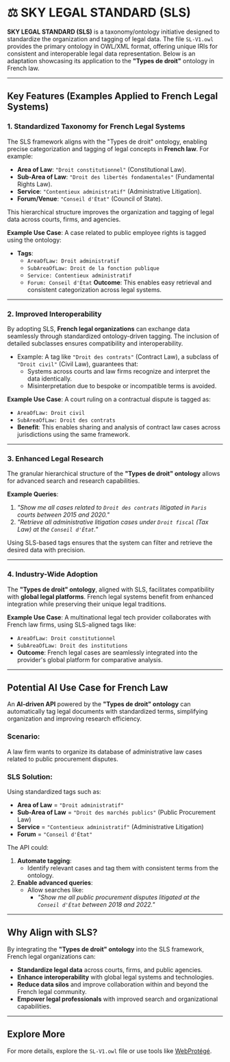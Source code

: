 # ⚖️ SKY LEGAL STANDARD (SLS)

**SKY LEGAL STANDARD (SLS)** is a taxonomy/ontology initiative designed to standardize the organization and tagging of legal data. The file `SL-V1.owl` provides the primary ontology in OWL/XML format, offering unique IRIs for consistent and interoperable legal data representation. Below is an adaptation showcasing its application to the **"Types de droit"** ontology in French law.

---

## Key Features (Examples Applied to French Legal Systems)

### 1. Standardized Taxonomy for French Legal Systems
The SLS framework aligns with the "Types de droit" ontology, enabling precise categorization and tagging of legal concepts in **French law**. For example:

- **Area of Law**: `"Droit constitutionnel"` (Constitutional Law).
- **Sub-Area of Law**: `"Droit des libertés fondamentales"` (Fundamental Rights Law).
- **Service**: `"Contentieux administratif"` (Administrative Litigation).
- **Forum/Venue**: `"Conseil d'État"` (Council of State).

This hierarchical structure improves the organization and tagging of legal data across courts, firms, and agencies.

**Example Use Case**:
A case related to public employee rights is tagged using the ontology:
- **Tags**:
  - `AreaOfLaw: Droit administratif`
  - `SubAreaOfLaw: Droit de la fonction publique`
  - `Service: Contentieux administratif`
  - `Forum: Conseil d'État`
 **Outcome**: This enables easy retrieval and consistent categorization across legal systems.

---

### 2. Improved Interoperability
By adopting SLS, **French legal organizations** can exchange data seamlessly through standardized ontology-driven tagging. The inclusion of detailed subclasses ensures compatibility and interoperability.

- Example: A tag like `"Droit des contrats"` (Contract Law), a subclass of `"Droit civil"` (Civil Law), guarantees that:
  - Systems across courts and law firms recognize and interpret the data identically.
  - Misinterpretation due to bespoke or incompatible terms is avoided.

**Example Use Case**:
A court ruling on a contractual dispute is tagged as:
- `AreaOfLaw: Droit civil`
- `SubAreaOfLaw: Droit des contrats`
- **Benefit**: This enables sharing and analysis of contract law cases across jurisdictions using the same framework.

---

### 3. Enhanced Legal Research
The granular hierarchical structure of the **"Types de droit" ontology** allows for advanced search and research capabilities.

**Example Queries**:
1. *"Show me all cases related to `Droit des contrats` litigated in `Paris` courts between 2015 and 2020."*
2. *"Retrieve all administrative litigation cases under `Droit fiscal` (Tax Law) at the `Conseil d'État`."*

Using SLS-based tags ensures that the system can filter and retrieve the desired data with precision.

---

### 4. Industry-Wide Adoption
The **"Types de droit" ontology**, aligned with SLS, facilitates compatibility with **global legal platforms**. French legal systems benefit from enhanced integration while preserving their unique legal traditions.

**Example Use Case**:
A multinational legal tech provider collaborates with French law firms, using SLS-aligned tags like:
- `AreaOfLaw: Droit constitutionnel`
- `SubAreaOfLaw: Droit des institutions`
- **Outcome**: French legal cases are seamlessly integrated into the provider's global platform for comparative analysis.

---

## Potential AI Use Case for French Law

An **AI-driven API** powered by the **"Types de droit" ontology** can automatically tag legal documents with standardized terms, simplifying organization and improving research efficiency.

### Scenario:
A law firm wants to organize its database of administrative law cases related to public procurement disputes.

### SLS Solution:
Using standardized tags such as:
- **Area of Law** = `"Droit administratif"`
- **Sub-Area of Law** = `"Droit des marchés publics"` (Public Procurement Law)
- **Service** = `"Contentieux administratif"` (Administrative Litigation)
- **Forum** = `"Conseil d'État"`

The API could:
1. **Automate tagging**:
   - Identify relevant cases and tag them with consistent terms from the ontology.
2. **Enable advanced queries**:
   - Allow searches like:
     - *"Show me all public procurement disputes litigated at the `Conseil d'État` between 2018 and 2022."*

---

## Why Align with SLS?

By integrating the **"Types de droit" ontology** into the SLS framework, French legal organizations can:
- **Standardize legal data** across courts, firms, and public agencies.
- **Enhance interoperability** with global legal systems and technologies.
- **Reduce data silos** and improve collaboration within and beyond the French legal community.
- **Empower legal professionals** with improved search and organizational capabilities.

---

## Explore More

For more details, explore the `SL-V1.owl` file or use tools like [WebProtégé](https://webprotege.stanford.edu/).
